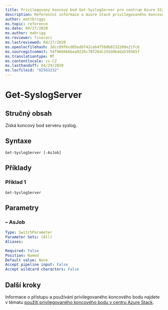 ```yaml
---
title: Privilegovaný koncový bod Get-SyslogServer pro centrum Azure Stack
description: Referenční informace o Azure Stack privilegovaného koncového bodu prostředí PowerShell – Get-SyslogServer
author: mattbriggs
ms.topic: reference
ms.date: 04/27/2020
ms.author: mabrigg
ms.reviewer: fiseraci
ms.lastreviewed: 04/27/2020
ms.openlocfilehash: 3dcc09fbcd05edbf42ceb4f560b8232209e21fc6
ms.sourcegitcommit: 54f98b666bea9226c78f26dc255ddbdda539565f
ms.translationtype: MT
ms.contentlocale: cs-CZ
ms.lasthandoff: 04/29/2020
ms.locfileid: "82563232"
---
```

# <a name="get-syslogserver"></a>Get-SyslogServer

## <a name="synopsis"></a>Stručný obsah
Získá koncový bod serveru syslog.

## <a name="syntax"></a>Syntaxe

```
Get-SyslogServer [-AsJob]
```

## <a name="examples"></a>Příklady

### <a name="example-1"></a>Příklad 1
```
Get-SyslogServer
```

## <a name="parameters"></a>Parametry

### <a name="-asjob"></a>– AsJob


```yaml
Type: SwitchParameter
Parameter Sets: (All)
Aliases:

Required: False
Position: Named
Default value: None
Accept pipeline input: False
Accept wildcard characters: False
```

## <a name="next-steps"></a>Další kroky

Informace o přístupu a používání privilegovaného koncového bodu najdete v tématu [použití privilegovaného koncového bodu v centru Azure Stack](https://docs.microsoft.com/azure-stack/operator/azure-stack-privileged-endpoint).